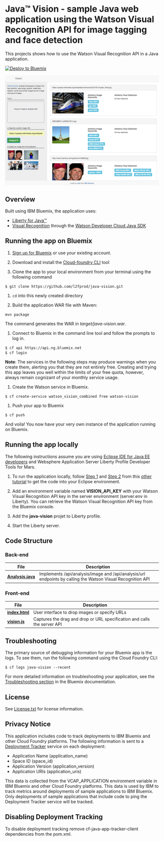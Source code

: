 # Java™ Vision - sample Java web application using the Watson Visual Recognition API for image tagging and face detection

This projects shows how to use the Watson Visual Recognition API in a Java application.

[![Deploy to Bluemix](http://bluemix.net/deploy/button.png)](https://bluemix.net/deploy)

  <img src="screenshot.png" width="600"/>

## Overview

 Built using IBM Bluemix, the application uses:
  * [Liberty for Java™](https://www.ng.bluemix.net/docs/starters/liberty/index.html)
  * [Visual Recognition](https://console.ng.bluemix.net/catalog/services/watson_vision_combined) through the
  [Watson Developer Cloud Java SDK](http://watson-developer-cloud.github.io/java-sdk/)
  
## Running the app on Bluemix

1. [Sign up for Bluemix][bluemix_signup_url] or use your existing account.

1. Download and install the [Cloud-foundry CLI][cloud_foundry_url] tool

1. Clone the app to your local environment from your terminal using the following command

  ```
  $ git clone https://github.com/l2fprod/java-vision.git
  ```

1. `cd` into this newly created directory

1. Build the application WAR file with Maven:

  ```
  mvn package
  ```
  
  The command generates the WAR in *target/java-vision.war*.
  
1. Connect to Bluemix in the command line tool and follow the prompts to log in.
  ```
  $ cf api https://api.ng.bluemix.net
  $ cf login
  ```
  **Note**: The services in the following steps may produce warnings when you create them, alerting you that they are not entirely free.
  Creating and trying this app leaves you well within the limits of your free quota, however, always remain cognizant of your monthly service usage.

1. Create the Watson service in Bluemix.

  ```
  $ cf create-service watson_vision_combined free watson-vision
  ```

1. Push your app to Bluemix

  ```
  $ cf push
  ```

And voila! You now have your very own instance of the application running on Bluemix.

## Running the app locally

The following instructions assume you are using [Eclipse IDE for Java EE developers](http://www.eclipse.org/downloads/)
and Websphere Application Server Liberty Profile Developer Tools for Mars.

1. To run the application locally, follow [Step 1](https://github.com/IBM-Bluemix/local-liberty-tutorial/blob/master/docs/001-IMPORT-SOURCE.md)
and [Step 2](https://github.com/IBM-Bluemix/local-liberty-tutorial/blob/master/docs/002-LIBERTY.md)
from this [other tutorial](https://github.com/IBM-Bluemix/local-liberty-tutorial) to get the code into your Eclipse environment.

1. Add an environment variable named **VISION_API_KEY** with your Watson Visual Recognition API key in the server environment (server.env in Liberty).
You can retrieve the Watson Visual Recognition API key from the Bluemix console.

1. Add the **java-vision** projet to Liberty profile.

1. Start the Liberty server.

## Code Structure

### Back-end

| File | Description |
| ---- | ----------- |
|[**Analysis.java**](src/main/java/net/bluemix/tutorial/vision/Analysis.java)|Implements /api/analysis/image and /api/analysis/url endpoints by calling the Watson Visual Recognition API|

### Front-end

| File | Description |
| ---- | ----------- |
|[**index.html**](src/main/webapp/index.html)|User interface to drop images or specify URLs|
|[**vision.js**](src/main/webapp/js/vision.js)|Captures the drag and drop or URL specification and calls the server API|

## Troubleshooting

The primary source of debugging information for your Bluemix app is the logs.
To see them, run the following command using the Cloud Foundry CLI:

  ```
  $ cf logs java-vision --recent
  ```
  
For more detailed information on troubleshooting your application, see the [Troubleshooting section](https://www.ng.bluemix.net/docs/troubleshoot/tr.html) in the Bluemix documentation.

## License

See [License.txt](License.txt) for license information.

## Privacy Notice
This application includes code to track deployments to IBM Bluemix and other Cloud Foundry platforms.
The following information is sent to a [Deployment Tracker](https://github.com/IBM-Bluemix/cf-deployment-tracker-service)
service on each deployment:

* Application Name (application_name)
* Space ID (space_id)
* Application Version (application_version)
* Application URIs (application_uris)

This data is collected from the VCAP_APPLICATION environment variable in IBM Bluemix and other Cloud Foundry platforms. This data is used by IBM to track metrics around deployments of sample applications to IBM Bluemix. Only deployments of sample applications that include code to ping the Deployment Tracker service will be tracked.

## Disabling Deployment Tracking

To disable deployment tracking remove cf-java-app-tracker-client dependencies from the pom.xml.

[bluemix_signup_url]: https://console.ng.bluemix.net/?cm_mmc=GitHubReadMe-_-BluemixSampleApp-_-Node-_-Workflow
[cloud_foundry_url]: https://github.com/cloudfoundry/cli
